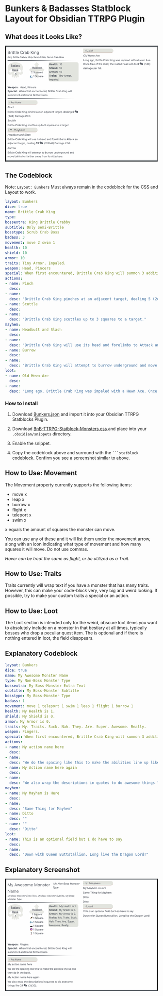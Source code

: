 # Bunkers & Badasses Statblock Layout for Obsidian TTRPG Plugin

## What does it Looks Like?

![BnB Layout Version 1](BNB-V1.png)

## The Codeblock

Note: `Layout: Bunkers` Must always remain in the codeblock for the CSS and Layout to work.

```yaml
layout: Bunkers
dice: true
name: Brittle Crab King
type: 
bossextra: King Brittle Crabby
subtitle: Only Semi-Brittle
bosstype: Scrub Crab Boss
badass: 3
movement: move 2 swim 1
health: 10
shield: 10
armor: 10
traits: Tiny Armor. Impaled.
weapon: Head, Pincers
special: When first encountered, Brittle Crab King will summon 3 additional Brittle Crabs.
actions:
- name: Pinch
  desc: 
- name: 
  desc: "Brittle Crab King pinches at an adjacent target, dealing 5 (2d4) Damage if hit."
- name: Scuttle
  desc: 
- name: 
  desc: "Brittle Crab King scuttles up to 3 squares to a target."
mayhem: 
- name: Headbutt and Slash
  desc: 
- name: 
  desc: "Brittle Crab King will use its head and forelimbs to Attack an adjacent target, dealing 10 (2d6+6) Damage if hit."
- name: Burrow
  desc: 
- name: 
  desc: "Brittle Crab King will attempt to burrow underground and move behind or farther away from its Attackers."
loot: 
- name: Old Hewn Axe
  desc: 
- name: 
  desc: "Long ago, Brittle Crab King was impaled with a Hewn Axe. Once free of the shell, the rusted head will do 2 (1d4) damage per hit."
```

### How to Install

1. Download [Bunkers.json](Bunkers.json) and import it into your Obsidian TTRPG Statblocks Plugin.

2. Download [BnB-TTRPG-Statblock-Monsters.css
](BnB-TTRPG-Statblock-Monsters.css
) and place into your `.obsidian/snippets` directory.

3. Enable the snippet.

4. Copy the codeblock above and surround with the ` ```statblock ` codeblock. Confirm you see a screenshot similar to above.

## How to Use: Movement

The Movement property currently supports the following items:

- move x
- leap x
- burrow x
- flight x
- teleport x
- swim x

x equals the amount of squares the monster can move.

You can use any of these and it will list them under the movement arrow, along with an icon indicating what type of movement and how many squares it will move. Do not use commas.

_Hover can be treat the same as flight, or be utilized as a Trait._

## How to Use: Traits

Traits currently will wrap text if you have a monster that has many traits. However, this can make your code-block very, very big and weird looking. If possible, try to make your custom traits a special or an action.

## How to Use: Loot

The Loot section is intended only for the weird, obscure loot items you want to absolutely include on a monster in that bestiary at all times, typically bosses who drop a peculiar quest item. The is optional and if there is nothing entered in loot, the field disappears.

## Explanatory Codeblock

```yaml
layout: Bunkers
dice: true
name: My Awesome Monster Name
type: My Non-Boss Monster Type
bossextra: My Boss-Monster Extra Text
subtitle: My Boss-Monster Subtitle
bosstype: My Boss-Monster Type
badass: 1
movement: move 1 teleport 1 swim 1 leap 1 flight 1 burrow 1
health: My Health is 1.
shield: My Shield is 0. 
armor: My Armor is 0.
traits: My. Traits. Suck. Nah. They. Are. Super. Awesome. Really.
weapon: Fingers.
special: When first encountered, Brittle Crab King will summon 3 additional Brittle Crabs.
actions:
- name: My action name here
  desc: 
- name: 
  desc: "We do the spacing like this to make the abilities line up like they do in the book."
- name: My Action name here again
  desc: 
- name: 
  desc: "We also wrap the descriptions in quotes to do awesome things like 24 (2d20)."
mayhem: 
- name: My Mayhem is Here
  desc: 
- name: 
  desc: "Same Thing for Mayhem"
- name: Ditto
  desc: ""
- name: ""
  desc: "Ditto"
loot: 
- name: This is an optional field but I do have to say
  desc: 
- name: 
  desc: "Down with Queen Buttstallion. Long live the Dragon Lord!"
  ```

## Explanatory Screenshot

![Explanation in a Screenshot](BNB-Explanation.png)  
